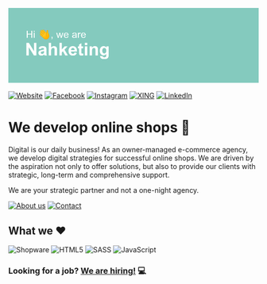 ![Hi, we are Nahketing](/profile/assets/github-header.png "Hi, we are Nahketing")


[![Website](https://img.shields.io/badge/website-000000.svg?style=for-the-badge&logoColor=white)](https://www.nahketing.de)
[![Facebook](https://img.shields.io/badge/Facebook-%231877F2.svg?style=for-the-badge&logo=Facebook&logoColor=white)](https://www.facebook.com/nahketing)
[![Instagram](https://img.shields.io/badge/Instagram-%23E4405F.svg?style=for-the-badge&logo=Instagram&logoColor=white)](https://www.instagram.com/nahketing/)
[![XING](https://img.shields.io/badge/xing-%23006567.svg?style=for-the-badge&logo=xing&logoColor=white)](https://www.xing.com/pages/nahketing)
[![LinkedIn](https://img.shields.io/badge/linkedin-%230077B5.svg?style=for-the-badge&logo=linkedin&logoColor=white)](https://www.linkedin.com/company/nahketing)

# We develop online shops :rocket:

Digital is our daily business! As an owner-managed e-commerce agency, we develop digital strategies for successful online shops. We are driven by the aspiration not only to offer solutions, but also to provide our clients with strategic, long-term and comprehensive support.

We are your strategic partner and not a one-night agency.

[![About us](https://img.shields.io/badge/about-000000.svg?style=for-the-badge&logoColor=white)](https://www.nahketing.de/die-e-commerce-agentur)
[![Contact](https://img.shields.io/badge/Contact-84cabe.svg?style=for-the-badge&logoColor=white)](https://www.nahketing.de/#footer)

## What we :heart:

![Shopware](https://img.shields.io/badge/Shopware-189EFF.svg?style=for-the-badge&logoColor=white)
![HTML5](https://img.shields.io/badge/html5-%23E34F26.svg?style=for-the-badge&logo=html5&logoColor=white)
![SASS](https://img.shields.io/badge/SASS-hotpink.svg?style=for-the-badge&logo=SASS&logoColor=white)
![JavaScript](https://img.shields.io/badge/javascript-%23323330.svg?style=for-the-badge&logo=javascript&logoColor=%23F7DF1E)

### Looking for a job? [We are hiring!](https://www.nahketing.de/jobs) :computer: